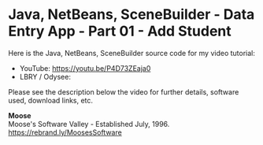 # Java, NetBeans, SceneBuilder - Data Entry App - Part 01 - Add Student

Here is the Java, NetBeans, SceneBuilder source code for my video tutorial:
* YouTube: https://youtu.be/P4D73ZEaja0
* LBRY / Odysee:

Please see the description below the video for further details, software used, download links, etc.

**Moose**
<br>Moose's Software Valley - Established July, 1996.
<br>https://rebrand.ly/MoosesSoftware
